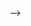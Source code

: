<!-- ---
layout: post
date: 2022-05-27 07:59:00-0400
inline: true
related_posts: false
---

<!-- A simple inline announcement with Markdown emoji! :sparkles: :smile: -->

<!-- I received an[Amazon Research Award](https://www.sciencehub.ucla.edu/research-project-funding-recipients) :sparkles: --> -->